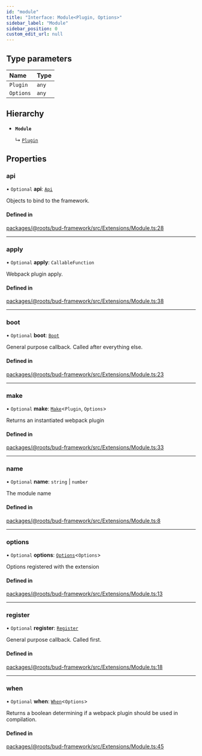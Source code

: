 ```yaml
---
id: "module"
title: "Interface: Module<Plugin, Options>"
sidebar_label: "Module"
sidebar_position: 0
custom_edit_url: null
---
```


## Type parameters

| Name | Type |
| :------ | :------ |
| `Plugin` | `any` |
| `Options` | `any` |

## Hierarchy

- **`Module`**

  ↳ [`Plugin`](plugin.md)

## Properties

### api

• `Optional` **api**: [`Api`](../modules/module.md#api)

Objects to bind to the framework.

#### Defined in

[packages/@roots/bud-framework/src/Extensions/Module.ts:28](https://github.com/roots/bud/blob/2a86a6e8/packages/@roots/bud-framework/src/Extensions/Module.ts#L28)

___

### apply

• `Optional` **apply**: `CallableFunction`

Webpack plugin apply.

#### Defined in

[packages/@roots/bud-framework/src/Extensions/Module.ts:38](https://github.com/roots/bud/blob/2a86a6e8/packages/@roots/bud-framework/src/Extensions/Module.ts#L38)

___

### boot

• `Optional` **boot**: [`Boot`](../modules/module.md#boot)

General purpose callback. Called after everything else.

#### Defined in

[packages/@roots/bud-framework/src/Extensions/Module.ts:23](https://github.com/roots/bud/blob/2a86a6e8/packages/@roots/bud-framework/src/Extensions/Module.ts#L23)

___

### make

• `Optional` **make**: [`Make`](../modules/module.md#make)<`Plugin`, `Options`\>

Returns an instantiated webpack plugin

#### Defined in

[packages/@roots/bud-framework/src/Extensions/Module.ts:33](https://github.com/roots/bud/blob/2a86a6e8/packages/@roots/bud-framework/src/Extensions/Module.ts#L33)

___

### name

• `Optional` **name**: `string` \| `number`

The module name

#### Defined in

[packages/@roots/bud-framework/src/Extensions/Module.ts:8](https://github.com/roots/bud/blob/2a86a6e8/packages/@roots/bud-framework/src/Extensions/Module.ts#L8)

___

### options

• `Optional` **options**: [`Options`](../modules/module.md#options)<`Options`\>

Options registered with the extension

#### Defined in

[packages/@roots/bud-framework/src/Extensions/Module.ts:13](https://github.com/roots/bud/blob/2a86a6e8/packages/@roots/bud-framework/src/Extensions/Module.ts#L13)

___

### register

• `Optional` **register**: [`Register`](../modules/module.md#register)

General purpose callback. Called first.

#### Defined in

[packages/@roots/bud-framework/src/Extensions/Module.ts:18](https://github.com/roots/bud/blob/2a86a6e8/packages/@roots/bud-framework/src/Extensions/Module.ts#L18)

___

### when

• `Optional` **when**: [`When`](../modules/module.md#when)<`Options`\>

Returns a boolean determining if
a webpack plugin should be used in
compilation.

#### Defined in

[packages/@roots/bud-framework/src/Extensions/Module.ts:45](https://github.com/roots/bud/blob/2a86a6e8/packages/@roots/bud-framework/src/Extensions/Module.ts#L45)
